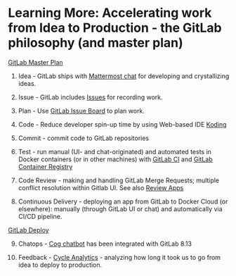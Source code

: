 # Learning More: Accelerating work from Idea to Production - the GitLab philosophy (and master plan)

[GitLab Master Plan](https://about.gitlab.com/2016/09/13/gitlab-master-plan/)

1. Idea - GitLab ships with [Mattermost chat](https://about.gitlab.com/2015/08/18/gitlab-loves-mattermost/) for developing and crystallizing ideas.

2. Issue - GitLab includes [Issues](https://about.gitlab.com/2016/03/03/start-with-an-issue/) for recording work.

3. Plan - Use [GitLab Issue Board](https://about.gitlab.com/solutions/issueboard/) to plan work.

4. Code - Reduce developer spin-up time by using Web-based IDE [Koding](https://about.gitlab.com/2016/07/26/koding-and-gitlab-integrated/)

5. Commit - commit code to GitLab repositories

6. Test - run manual (UI- and chat-originated) and automated tests
in Docker containers (or in other machines) with [GitLab CI](https://about.gitlab.com/gitlab-ci/)
and [GitLab Container Registry](https://about.gitlab.com/2016/05/23/gitlab-container-registry/)

7. Code Review - making and handling GitLab Merge Requests; multiple conflict resolution within Gitlab UI.  See also [Review Apps](https://about.gitlab.com/2016/11/22/introducing-review-apps/)

8. Continuous Delivery - deploying an app from GitLab to Docker Cloud (or elsewhere): manually (through GitLab UI or chat) and automatically via CI/CD pipeline.

[GitLab Deploy](https://about.gitlab.com/2016/08/05/continuous-integration-delivery-and-deployment-with-gitlab/)

9. Chatops - [Cog chatbot](https://gitlab.com/gitlab-org/omnibus-gitlab/issues/1412) has been integrated with GitLab 8.13

10. Feedback - [Cycle Analytics](https://gitlab.com/gitlab-org/gitlab-ce/issues/20975) - analyzing how long it took us to go from idea to deploy to production.
